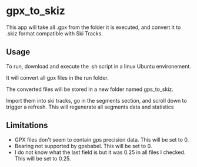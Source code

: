 # gpx_to_skiz
This app will take all .gpx from the folder it is executed, and convert it to .skiz format compatible with Ski Tracks. 

## Usage
To run, download and execute the .sh script in a linux Ubuntu environement.

It will convert all gpx files in the run folder.

The converted files will be stored in a new folder named gps_to_skiz. 

Import them into ski tracks, go in the segments section, and scroll down to trigger a refresh. This will regenerate all segments data and statistics

## Limitations
- GPX files don't seem to contain gps precision data. This will be set to 0.
- Bearing not supported by gpsbabel. This will be set to 0.
- I do not know what the last field is but it was 0.25 in all files I checked.  This will be set to 0.25.

